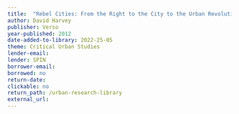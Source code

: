 ```yaml
---
title:  "Rebel Cities: From the Right to the City to the Urban Revolution"
author: David Harvey
publisher: Verso
year-published: 2012
date-added-to-library: 2022-25-05
theme: Critical Urban Studies
lender-email:
lender: SPIN 
borrower-email:
borrowed: no
return-date:
clickable: no
return_path: /urban-research-library
external_url: 
---
```

